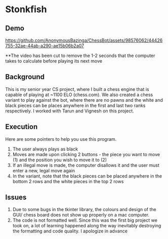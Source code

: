 # Stonkfish
## Demo

https://github.com/AnonymousBazinga/ChessBot/assets/98576062/44426755-32ae-44ab-a290-ae15b06b2a07

**The video has been cut to remove the 1-2 seconds that the computer takes to calculate before playing its next move
## Background
This is my senior year CS project, where I built a chess engine that is capable of playing at ~1100 ELO (chess.com). We also created a chess variant to play against the bot, where there are no pawns and the white and black pieces can be places anywhere in the first and last two ranks respectively.
I worked with Tarun and Vignesh on this project.

## Execution

Here are some pointers to help you use this program.
1. The user always plays as black
2. Moves are made upon clicking 2 buttons - 
the piece you want to move (1) and the position you wish to move it to (2)
3. If an illegal move is made, the computer disallows it 
and the user must enter a new, legal move again
4. In the variant, note that the black pieces can be placed anywhere in the bottom 2 rows
 and the white pieces in the top 2 rows

## Issues
1. Due to some bugs in the tkinter library, the colours and design of the GUI/ chess board does not show up properly on a mac computer.
2. The code is not formatted well. Since this was the first big project we took on, a lot of learning happened along the way inevitably destroying the formatting and code quality. I apologize in advance
